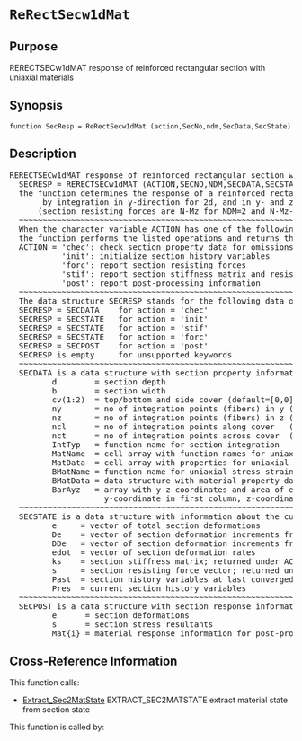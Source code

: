 
<!-- <a name="_top"></a>
<div><a href="../../_index.md">Home</a> &gt;  <a href="#">latest</a> &gt; <a href="_index.md">Section_Library</a> &gt; ReRectSecw1dMat.m</div> -->

<!--<table width="100%"><tr><td align="left"><a href="../../_index.md"><img alt="<" border="0" src="../../left.png">&nbsp;Master index</a></td>
<td align="right"><a href="_index.md">Index for latest\Section_Library&nbsp;<img alt=">" border="0" src="../../right.png"></a></td></tr></table>-->
# `ReRectSecw1dMat`
<!-- <h1>ReRectSecw1dMat
</h1> -->

## <a name="_name"></a>Purpose

<!-- <h2 id="purpose"><a name="_name"></a>Purpose</h2> -->

RERECTSECw1dMAT response of reinforced rectangular section with uniaxial materials

<!-- <div class="box"><strong>RERECTSECw1dMAT response of reinforced rectangular section with uniaxial materials</strong></div> -->

## <a name="_synopsis"></a>Synopsis

`function SecResp = ReRectSecw1dMat (action,SecNo,ndm,SecData,SecState)` 
## <a name="_description"></a>Description

<pre class="comment">RERECTSECw1dMAT response of reinforced rectangular section with uniaxial materials    
  SECRESP = RERECTSECw1dMAT (ACTION,SECNO,NDM,SECDATA,SECSTATE)
  the function determines the response of a reinforced rectangular section with uniaxial materials
       by integration in y-direction for 2d, and in y- and z- direction for 3d response
      (section resisting forces are N-Mz for NDM=2 and N-Mz-My for NDM=3)
  ~~~~~~~~~~~~~~~~~~~~~~~~~~~~~~~~~~~~~~~~~~~~~~~~~~~~~~~~~~~~~~~~~~~~~~~~~~~~~~~~~~~~~~~~~
  When the character variable ACTION has one of the following values,
  the function performs the listed operations and returns the results in SECRESP:
  ACTION = 'chec': check section property data for omissions and assign default values
           'init': initialize section history variables
           'forc': report section resisting forces
           'stif': report section stiffness matrix and resisting forces
           'post': report post-processing information
  ~~~~~~~~~~~~~~~~~~~~~~~~~~~~~~~~~~~~~~~~~~~~~~~~~~~~~~~~~~~~~~~~~~~~~~~~~~~~~~~~~~~~~~~~~
  The data structure SECRESP stands for the following data object(s) for each ACTION:
  SECRESP = SECDATA    for action = 'chec'
  SECRESP = SECSTATE   for action = 'init'
  SECRESP = SECSTATE   for action = 'stif'
  SECRESP = SECSTATE   for action = 'forc'
  SECRESP = SECPOST    for action = 'post'
  SECRESP is empty     for unsupported keywords
  ~~~~~~~~~~~~~~~~~~~~~~~~~~~~~~~~~~~~~~~~~~~~~~~~~~~~~~~~~~~~~~~~~~~~~~~~~~~~~~~~~~~~~~~~~
  SECDATA is a data structure with section property information; it has the fields
         d        = section depth
         b        = section width
         cv(1:2)  = top/bottom and side cover (default=[0,0])
         ny       = no of integration points (fibers) in y (default = 10)
         nz       = no of integration points (fibers) in z (default = 1 for 2d and 10 for 3d)
         ncl      = no of integration points along cover   (default = 10)
         nct      = no of integration points across cover  (default = 2)
         IntTyp   = function name for section integration
         MatName  = cell array with function names for uniaxial stress-strain relations (1=core,2=cover)
         MatData  = cell array with properties for uniaxial stress-strain relations (1=core,2=cover)
         BMatName = function name for uniaxial stress-strain relation of reinforcing bars
         BMatData = data structure with material property data for reinforcing bars
         BarAyz   = array with y-z coordinates and area of each reinforcing bar;
                    y-coordinate in first column, z-coordinate in second, area in third 
  ~~~~~~~~~~~~~~~~~~~~~~~~~~~~~~~~~~~~~~~~~~~~~~~~~~~~~~~~~~~~~~~~~~~~~~~~~~~~~~~~~~~~~~~~~
  SECSTATE is a data structure with information about the current section state; it has the fields
         e     = vector of total section deformations
         De    = vector of section deformation increments from last convergence
         DDe   = vector of section deformation increments from last iteration
         edot  = vector of section deformation rates
         ks    = section stiffness matrix; returned under ACTION = 'stif'
         s     = section resisting force vector; returned under ACTION = 'stif' or 'forc'
         Past  = section history variables at last converged state
         Pres  = current section history variables
  ~~~~~~~~~~~~~~~~~~~~~~~~~~~~~~~~~~~~~~~~~~~~~~~~~~~~~~~~~~~~~~~~~~~~~~~~~~~~~~~~~~~~~~~~~
  SECPOST is a data structure with section response information for post-processing; it has the fields
         e      = section deformations
         s      = section stress resultants
         Mat{i} = material response information for post-processing (see material function with MatName)</pre>
<!-- <div class="fragment"><pre class="comment">RERECTSECw1dMAT response of reinforced rectangular section with uniaxial materials    
  SECRESP = RERECTSECw1dMAT (ACTION,SECNO,NDM,SECDATA,SECSTATE)
  the function determines the response of a reinforced rectangular section with uniaxial materials
       by integration in y-direction for 2d, and in y- and z- direction for 3d response
      (section resisting forces are N-Mz for NDM=2 and N-Mz-My for NDM=3)
  ~~~~~~~~~~~~~~~~~~~~~~~~~~~~~~~~~~~~~~~~~~~~~~~~~~~~~~~~~~~~~~~~~~~~~~~~~~~~~~~~~~~~~~~~~
  When the character variable ACTION has one of the following values,
  the function performs the listed operations and returns the results in SECRESP:
  ACTION = 'chec': check section property data for omissions and assign default values
           'init': initialize section history variables
           'forc': report section resisting forces
           'stif': report section stiffness matrix and resisting forces
           'post': report post-processing information
  ~~~~~~~~~~~~~~~~~~~~~~~~~~~~~~~~~~~~~~~~~~~~~~~~~~~~~~~~~~~~~~~~~~~~~~~~~~~~~~~~~~~~~~~~~
  The data structure SECRESP stands for the following data object(s) for each ACTION:
  SECRESP = SECDATA    for action = 'chec'
  SECRESP = SECSTATE   for action = 'init'
  SECRESP = SECSTATE   for action = 'stif'
  SECRESP = SECSTATE   for action = 'forc'
  SECRESP = SECPOST    for action = 'post'
  SECRESP is empty     for unsupported keywords
  ~~~~~~~~~~~~~~~~~~~~~~~~~~~~~~~~~~~~~~~~~~~~~~~~~~~~~~~~~~~~~~~~~~~~~~~~~~~~~~~~~~~~~~~~~
  SECDATA is a data structure with section property information; it has the fields
         d        = section depth
         b        = section width
         cv(1:2)  = top/bottom and side cover (default=[0,0])
         ny       = no of integration points (fibers) in y (default = 10)
         nz       = no of integration points (fibers) in z (default = 1 for 2d and 10 for 3d)
         ncl      = no of integration points along cover   (default = 10)
         nct      = no of integration points across cover  (default = 2)
         IntTyp   = function name for section integration
         MatName  = cell array with function names for uniaxial stress-strain relations (1=core,2=cover)
         MatData  = cell array with properties for uniaxial stress-strain relations (1=core,2=cover)
         BMatName = function name for uniaxial stress-strain relation of reinforcing bars
         BMatData = data structure with material property data for reinforcing bars
         BarAyz   = array with y-z coordinates and area of each reinforcing bar;
                    y-coordinate in first column, z-coordinate in second, area in third 
  ~~~~~~~~~~~~~~~~~~~~~~~~~~~~~~~~~~~~~~~~~~~~~~~~~~~~~~~~~~~~~~~~~~~~~~~~~~~~~~~~~~~~~~~~~
  SECSTATE is a data structure with information about the current section state; it has the fields
         e     = vector of total section deformations
         De    = vector of section deformation increments from last convergence
         DDe   = vector of section deformation increments from last iteration
         edot  = vector of section deformation rates
         ks    = section stiffness matrix; returned under ACTION = 'stif'
         s     = section resisting force vector; returned under ACTION = 'stif' or 'forc'
         Past  = section history variables at last converged state
         Pres  = current section history variables
  ~~~~~~~~~~~~~~~~~~~~~~~~~~~~~~~~~~~~~~~~~~~~~~~~~~~~~~~~~~~~~~~~~~~~~~~~~~~~~~~~~~~~~~~~~
  SECPOST is a data structure with section response information for post-processing; it has the fields
         e      = section deformations
         s      = section stress resultants
         Mat{i} = material response information for post-processing (see material function with MatName)</pre></div> -->

<!-- crossreference -->
## <a name="_cross"></a>Cross-Reference Information

This function calls:
<ul style="list-style-image:url(../../matlabicon.gif)">
<li><a href="Extract_Sec2MatState" class="code" title="function MatState = Extract_Sec2MatState (m,as,SecState)">Extract_Sec2MatState</a>	EXTRACT_SEC2MATSTATE extract material state from section state</li></ul>
This function is called by:
<ul style="list-style-image:url(../../matlabicon.gif)">
</ul>
<!-- crossreference -->




<!-- <hr><address>Generated on Thu 28-Jan-2021 18:22:44 by <strong><a href="http://www.artefact.tk/software/matlab/m2html/" title="Matlab Documentation in HTML">m2html</a></strong> &copy; 2005</address> -->